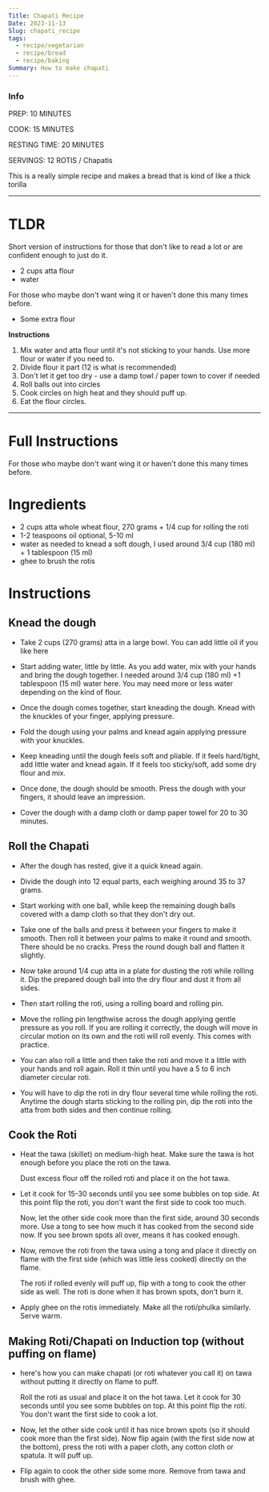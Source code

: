 ```yaml
---
Title: Chapati Recipe
Date: 2023-11-13
Slug: chapati_recipe
tags:
  - recipe/vegetarian
  - recipe/bread
  - recipe/baking
Summary: How to make chapati
---
```


### Info

PREP: 10 MINUTES

COOK: 15 MINUTES

RESTING TIME: 20 MINUTES

SERVINGS: 12 ROTIS / Chapatis

This is a really simple recipe and makes a bread that is kind of like a thick torilla

---

# TLDR

Short version of instructions for those that don't like to read a lot or are confident enough to just do it.

* 2 cups atta flour
* water 

For those who maybe don't want wing it or haven't done this many times before.
* Some extra flour

**Instructions**

1. Mix water and atta flour until it's not sticking to your hands. Use more flour or water if you need to.
2. Divide flour it part (12 is what is recommended)
3. Don't let it get too dry - use a damp towl / paper town to cover if needed
4. Roll balls out into circles
5. Cook circles on high heat and they should puff up.
6. Eat the flour circles.


--- 

# Full Instructions 

For those who maybe don't want wing it or haven't done this many times before.

# Ingredients

* 2 cups atta whole wheat flour, 270 grams + 1/4 cup for rolling the roti
* 1-2 teaspoons oil optional, 5-10 ml
* water as needed to knead a soft dough, I used around 3/4 cup (180 ml) + 1 tablespoon (15 ml)
* ghee to brush the rotis

# Instructions

## Knead the dough

- Take 2 cups (270 grams) atta in a large bowl.  You can add little oil if you like here
    
- Start adding water, little by little. As you add water, mix with your hands and bring the dough together. I needed around 3/4 cup (180 ml) +1 tablespoon (15 ml) water here. You may need more or less water depending on the kind of flour.
    
- Once the dough comes together, start kneading the dough. Knead with the knuckles of your finger, applying pressure.
    
- Fold the dough using your palms and knead again applying pressure with your knuckles.
    
- Keep kneading until the dough feels soft and pliable. If it feels hard/tight, add little water and knead again. If it feels too sticky/soft, add some dry flour and mix.
    
- Once done, the dough should be smooth. Press the dough with your fingers, it should leave an impression.
    
- Cover the dough with a damp cloth or damp paper towel for 20 to 30 minutes.
    

## Roll the Chapati 

- After the dough has rested, give it a quick knead again.
    
- Divide the dough into 12 equal parts, each weighing around 35 to 37 grams.
    
- Start working with one ball, while keep the remaining dough balls covered with a damp cloth so that they don't dry out.
    
- Take one of the balls and press it between your fingers to make it smooth. Then roll it between your palms to make it round and smooth. There should be no cracks. Press the round dough ball and flatten it slightly.
    
- Now take around 1/4 cup atta in a plate for dusting the roti while rolling it. Dip the prepared dough ball into the dry flour and dust it from all sides.
    
- Then start rolling the roti, using a rolling board and rolling pin.
    
- Move the rolling pin lengthwise across the dough applying gentle pressure as you roll. If you are rolling it correctly, the dough will move in circular motion on its own and the roti will roll evenly. This comes with practice.
    
- You can also roll a little and then take the roti and move it a little with your hands and roll again. Roll it thin until you have a 5 to 6 inch diameter circular roti.
    
- You will have to dip the roti in dry flour several time while rolling the roti. Anytime the dough starts sticking to the rolling pin, dip the roti into the atta from both sides and then continue rolling.
    

## Cook the Roti

- Heat the tawa (skillet) on medium-high heat. Make sure the tawa is hot enough before you place the roti on the tawa.
    
    Dust excess flour off the rolled roti and place it on the hot tawa.
    
- Let it cook for 15-30 seconds until you see some bubbles on top side. At this point flip the roti, you don't want the first side to cook too much.
    
    Now, let the other side cook more than the first side, around 30 seconds more. Use a tong to see how much it has cooked from the second side now. If you see brown spots all over, means it has cooked enough.
    
- Now, remove the roti from the tawa using a tong and place it directly on flame with the first side (which was little less cooked) directly on the flame.
    
    The roti if rolled evenly will puff up, flip with a tong to cook the other side as well. The roti is done when it has brown spots, don't burn it.
    
- Apply ghee on the rotis immediately. Make all the roti/phulka similarly. Serve warm.
    

## Making Roti/Chapati on Induction top (without puffing on flame)

- here's how you can make chapati (or roti whatever you call it) on tawa without putting it directly on flame to puff.
    
    Roll the roti as usual and place it on the hot tawa. Let it cook for 30 seconds until you see some bubbles on top. At this point flip the roti. You don't want the first side to cook a lot.
    
- Now, let the other side cook until it has nice brown spots (so it should cook more than the first side). Now flip again (with the first side now at the bottom), press the roti with a paper cloth, any cotton cloth or spatula. It will puff up.
    
- Flip again to cook the other side some more. Remove from tawa and brush with ghee.

